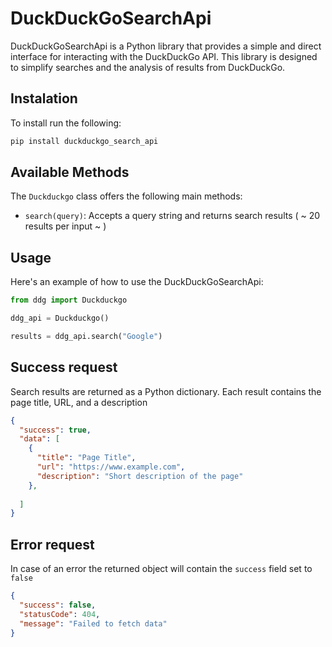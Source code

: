 # DuckDuckGoSearchApi

DuckDuckGoSearchApi is a Python library that provides a simple and direct interface for interacting with the DuckDuckGo API. This library is designed to simplify searches and the analysis of results from DuckDuckGo.

## Instalation

To install run the following:

```python
pip install duckduckgo_search_api
```

## Available Methods

The `Duckduckgo` class offers the following main methods:

- `search(query)`: Accepts a query string and returns search results ( ~ 20 results per input ~ )

## Usage

Here's an example of how to use the DuckDuckGoSearchApi:

```python
from ddg import Duckduckgo

ddg_api = Duckduckgo()

results = ddg_api.search("Google")
```

## Success request

Search results are returned as a Python dictionary. Each result contains the page title, URL, and a description


```json
{
  "success": true,
  "data": [
    {
      "title": "Page Title",
      "url": "https://www.example.com",
      "description": "Short description of the page"
    },
    
  ]
}
```

## Error request

In case of an error the returned object will contain the `success` field set to `false`

```json
{
  "success": false,
  "statusCode": 404,
  "message": "Failed to fetch data"
}
```

